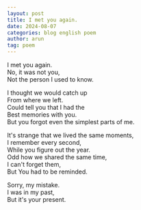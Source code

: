 ```yaml
---
layout: post
title: I met you again.
date: 2024-08-07
categories: blog english poem
author: arun
tag: poem
---
```


I met you again.<br>
No, it was not you,<br>
Not the person I used to know.<br>

I thought we would catch up<br>
From where we left.<br>
Could tell you that I had the<br>
Best memories with you.<br>
But you forgot even the simplest parts of me.<br>

It's strange that we lived the same moments,<br>
I remember every second,<br>
While you figure out the year.<br>
Odd how we shared the same time,<br>
I can't forget them,<br>
But You had to be reminded.<br>

Sorry, my mistake.<br>
I was in my past,<br>
But it's your present.<br>
